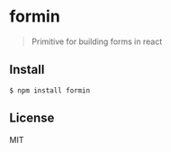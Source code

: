 # formin

> Primitive for building forms in react

## Install

```
$ npm install formin
```

## License

MIT
